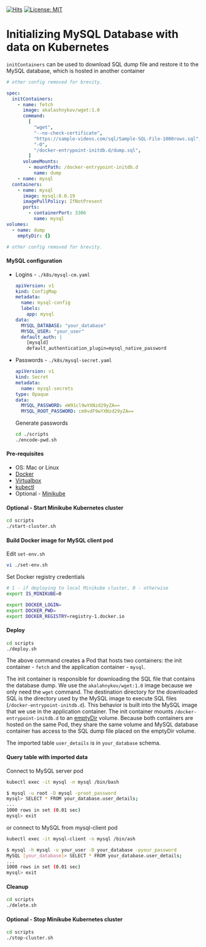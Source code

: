 [![Hits](https://hits.seeyoufarm.com/api/count/incr/badge.svg?url=https%3A%2F%2Fgithub.com%2FAndriyKalashnykov%2Fk8s-mysql-init-data&count_bg=%2379C83D&title_bg=%23555555&icon=&icon_color=%23E7E7E7&title=hits&edge_flat=false)](https://hits.seeyoufarm.com)
[![License: MIT](https://img.shields.io/badge/License-MIT-yellow.svg)](https://opensource.org/licenses/MIT)
# Initializing MySQL Database with data on Kubernetes

`initContainers` can be used to download SQL dump file and restore it to
the MySQL database, which is hosted in another container

```yaml
# other config removed for brevity.

spec:
  initContainers:
    - name: fetch
      image: akalashnykov/wget:1.0
      command:
        [
          "wget",
          "--no-check-certificate",
          "https://sample-videos.com/sql/Sample-SQL-File-1000rows.sql",
          "-O",
          "/docker-entrypoint-initdb.d/dump.sql",
        ]
      volumeMounts:
        - mountPath: /docker-entrypoint-initdb.d
          name: dump
    - name: mysql
  containers:
    - name: mysql
      image: mysql:8.0.19
      imagePullPolicy: IfNotPresent
      ports:
        - containerPort: 3306
          name: mysql  
volumes:
  - name: dump
    emptyDir: {}

# other config removed for brevity.
```

#### MySQL configuration

- Logins - `./k8s/mysql-cm.yaml`

  ```yaml
  apiVersion: v1
  kind: ConfigMap
  metadata:
    name: mysql-config
    labels:
      app: mysql
  data:
    MYSQL_DATABASE: "your_database"
    MYSQL_USER: "your_user"
    default_auth: |
      [mysqld]
      default_authentication_plugin=mysql_native_password
  ```

- Passwords - `./k8s/mysql-secret.yaml`

  ```yaml
  apiVersion: v1
  kind: Secret
  metadata:
    name: mysql-secrets
  type: Opaque
  data:
    MYSQL_PASSWORD: eW91cl9wYXNzd29yZA==
    MYSQL_ROOT_PASSWORD: cm9vdF9wYXNzd29yZA==
  ```

  Generate passwords
  ```bash
  cd ./scripts
  ./encode-pwd.sh
  ```

#### Pre-requisites

- OS: Mac or Linux
- [Docker](https://docs.docker.com/install/)
- [Virtualbox](https://www.virtualbox.org/manual/ch02.html)
- [kubectl](https://kubernetes.io/docs/tasks/tools/install-kubectl/)
- Optional - [Minikube](https://kubernetes.io/docs/tasks/tools/install-minikube/)


#### Optional - Start Minikube Kubernetes cluster

```bash
cd scripts
./start-cluster.sh
```

#### Build Docker image for MySQL client pod

Edit `set-env.sh` 

```bash
vi ./set-env.sh
```

Set Docker registry credentials

```bash
# 1 - if deploying to local Minikube cluster, 0 - otherwise
export IS_MINIKUBE=0

export DOCKER_LOGIN=
export DOCKER_PWD=
export DOCKER_REGISTRY=registry-1.docker.io
```


#### Deploy

```bash
cd scripts
./deploy.sh
```

The above command creates a Pod that hosts two containers: the init container - `fetch`
and the application container - `mysql`.

The init container is responsible for downloading the SQL file that contains the
database dump. We use the `akalahnykov/wget:1.0` image because we only need the `wget`
command. The destination directory for the downloaded SQL is the directory used
by the MySQL image to execute SQL files (`/docker-entrypoint-initdb.d`). This
behavior is built into the MySQL image that we use in the application container.
The init container mounts `/docker-entrypoint-initdb.d` to an [emptyDir](https://www.alibabacloud.com/blog/kubernetes-volume-basics-emptydir-and-persistentvolume_594834)
volume. Because both containers are hosted on the same Pod, they share the same
volume and MySQL database container has access to the SQL dump file placed on the
emptyDir volume.

The imported table `user_details` is in `your_database` schema.

#### Query table with imported data

Connect to MySQL server pod

```bash
kubectl exec -it mysql -n mysql /bin/bash

$ mysql -u root -D mysql -proot_password
mysql> SELECT * FROM your_database.user_details;
...
1000 rows in set (0.01 sec)
mysql> exit
```

or connect to MySQL from mysql-client pod

```bash
kubectl exec -it mysql-client -n mysql /bin/ash

$ mysql -h mysql -u your_user -D your_database -pyour_password
MySQL [your_database]> SELECT * FROM your_database.user_details;
...
1000 rows in set (0.01 sec)
mysql> exit
```

#### Cleanup

```bash
cd scripts
./delete.sh
```

#### Optional - Stop Minikube Kubernetes cluster

```bash
cd scripts
./stop-cluster.sh
```
